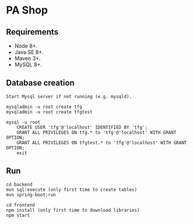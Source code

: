 # PA Shop

## Requirements

- Node 8+.
- Java SE 8+.
- Maven 3+.
- MySQL 8+.

## Database creation

```
Start Mysql server if not running (e.g. mysqld).

mysqladmin -u root create tfg
mysqladmin -u root create tfgtest

mysql -u root
    CREATE USER 'tfg'@'localhost' IDENTIFIED BY 'tfg';
    GRANT ALL PRIVILEGES ON tfg.* to 'tfg'@'localhost' WITH GRANT OPTION;
    GRANT ALL PRIVILEGES ON tfgtest.* to 'tfg'@'localhost' WITH GRANT OPTION;
    exit
```

## Run

```
cd backend
mvn sql:execute (only first time to create tables)
mvn spring-boot:run

cd frontend
npm install (only first time to download libraries)
npm start
```
